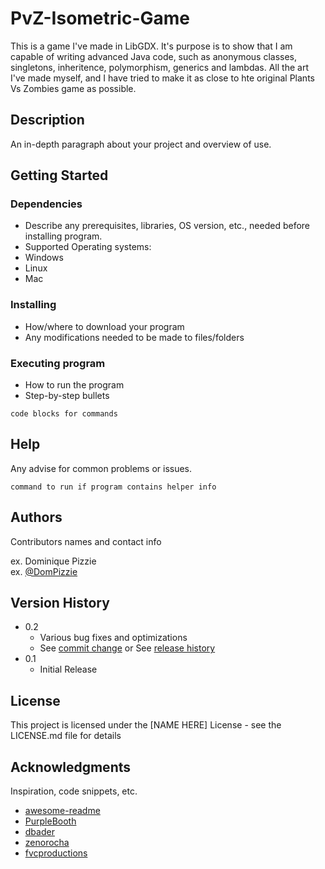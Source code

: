 # PvZ-Isometric-Game
This is a game I've made in LibGDX. It's purpose is to show that I am capable of writing advanced Java code, such as anonymous classes, singletons, inheritence, polymorphism, generics and lambdas. All the art I've made myself, and I have tried to make it as close to hte original Plants Vs Zombies game as possible.

## Description

An in-depth paragraph about your project and overview of use.

## Getting Started

### Dependencies

* Describe any prerequisites, libraries, OS version, etc., needed before installing program.
* Supported Operating systems: 
* Windows
* Linux
* Mac


### Installing


* How/where to download your program
* Any modifications needed to be made to files/folders

### Executing program

* How to run the program
* Step-by-step bullets
```
code blocks for commands
```

## Help

Any advise for common problems or issues.
```
command to run if program contains helper info
```

## Authors

Contributors names and contact info

ex. Dominique Pizzie  
ex. [@DomPizzie](https://twitter.com/dompizzie)

## Version History

* 0.2
    * Various bug fixes and optimizations
    * See [commit change]() or See [release history]()
* 0.1
    * Initial Release

## License

This project is licensed under the [NAME HERE] License - see the LICENSE.md file for details

## Acknowledgments

Inspiration, code snippets, etc.
* [awesome-readme](https://github.com/matiassingers/awesome-readme)
* [PurpleBooth](https://gist.github.com/PurpleBooth/109311bb0361f32d87a2)
* [dbader](https://github.com/dbader/readme-template)
* [zenorocha](https://gist.github.com/zenorocha/4526327)
* [fvcproductions](https://gist.github.com/fvcproductions/1bfc2d4aecb01a834b46)
